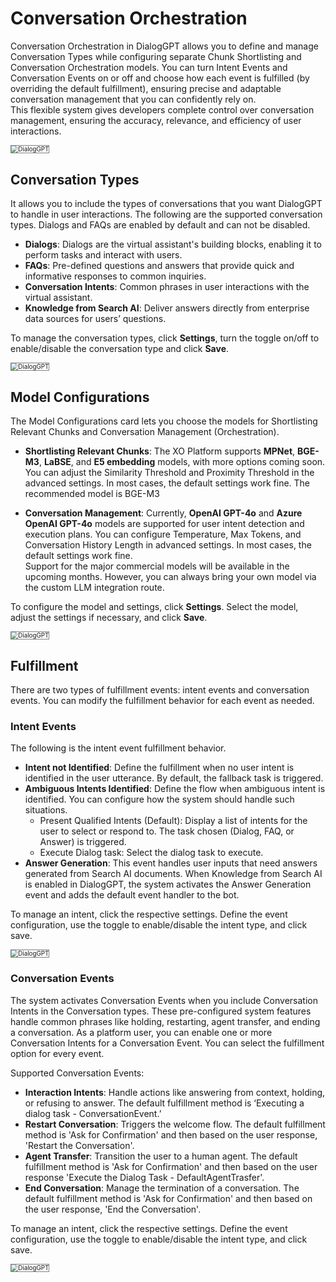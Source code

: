# Conversation Orchestration

Conversation Orchestration in DialogGPT allows you to define and manage Conversation Types while configuring separate Chunk Shortlisting and Conversation Orchestration models. You can turn Intent Events and Conversation Events on or off and choose how each event is fulfilled (by overriding the default fulfillment), ensuring precise and adaptable conversation management that you can confidently rely on.  
This flexible system gives developers complete control over conversation management, ensuring the accuracy, relevance, and efficiency of user interactions.


<img src="../images/gpt4.png" alt="DialogGPT" title="" style="border: 1px solid gray; zoom:70%;"> 

## Conversation Types

It allows you to include the types of conversations that you want DialogGPT to handle in user interactions. The following are the supported conversation types. Dialogs and FAQs are enabled by default and can not be disabled.


* **Dialogs**: Dialogs are the virtual assistant's building blocks, enabling it to perform tasks and interact with users.
* **FAQs**: Pre-defined questions and answers that provide quick and informative responses to common inquiries.
* **Conversation Intents**: Common phrases in user interactions with the virtual assistant.
* **Knowledge from Search AI**: Deliver answers directly from enterprise data sources for users’ questions.

To manage the conversation types, click **Settings**, turn the toggle on/off to enable/disable the conversation type and click **Save**.

<img src="../images/gpt5.png" alt="DialogGPT" title="" style="border: 1px solid gray; zoom:70%;"> 


## Model Configurations

The Model Configurations card lets you choose the models for Shortlisting Relevant Chunks and Conversation Management (Orchestration).

* **Shortlisting Relevant Chunks**: 
The XO Platform supports **MPNet**, **BGE-M3**, **LaBSE**, and **E5 embedding** models, with more options coming soon. You can adjust the Similarity Threshold and Proximity Threshold in the advanced settings. In most cases, the default settings work fine. The recommended model is BGE-M3


* **Conversation Management**: 
Currently, **OpenAI GPT-4o** and **Azure OpenAI GPT-4o** models are supported for user intent detection and execution plans. You can configure Temperature, Max Tokens, and Conversation History Length in advanced settings. In most cases, the default settings work fine.  
Support for the major commercial models will be available in the upcoming months. However, you can always bring your own model via the custom LLM integration route.  

To configure the model and settings, click **Settings**. Select the model, adjust the settings if necessary, and click **Save**.

<img src="../images/gpt6.png" alt="DialogGPT" title="" style="border: 1px solid gray; zoom:70%;"> 


## Fulfillment

There are two types of fulfillment events: intent events and conversation events. You can modify the fulfillment behavior for each event as needed. 

### Intent Events

The following is the intent event fulfillment behavior.

* **Intent not Identified**: Define the fulfillment when no user intent is identified in the user utterance. By default, the fallback task is triggered.
* **Ambiguous Intents Identified**: Define the flow when ambiguous intent is identified. You can configure how the system should handle such situations.
    * Present Qualified Intents (Default): Display a list of intents for the user to select or respond to. The task chosen (Dialog, FAQ, or Answer) is triggered.
    * Execute Dialog task: Select the dialog task to execute.
* **Answer Generation**: This event handles user inputs that need answers generated from Search AI documents. When Knowledge from Search AI is enabled in DialogGPT, the system activates the Answer Generation event and adds the default event handler to the bot.

To manage an intent, click the respective settings. Define the event configuration, use the toggle to enable/disable the intent type, and click save.

<img src="../images/gpt7.png" alt="DialogGPT" title="" style="border: 1px solid gray; zoom:70%;"> 


### Conversation Events

The system activates Conversation Events when you include Conversation Intents in the Conversation types. These pre-configured system features handle common phrases like holding, restarting, agent transfer, and ending a conversation. As a platform user, you can enable one or more Conversation Intents for a Conversation Event. You can select the fulfillment option for every event.

Supported Conversation Events:



* **Interaction Intents**: Handle actions like answering from context, holding, or refusing to answer. The default fulfillment method is ‘Executing a dialog task - ConversationEvent.’ 
* **Restart Conversation**: Triggers the welcome flow. The default fulfillment method is 'Ask for Confirmation' and then based on the user response, 'Restart the Conversation'.
* **Agent Transfer**: Transition the user to a human agent. The default fulfillment method is 'Ask for Confirmation' and then based on the user response 'Execute the Dialog Task - DefaultAgentTrasfer'.
* **End Conversation**: Manage the termination of a conversation. The default fulfillment method is 'Ask for Confirmation' and then based on the user response, 'End the Conversation'.

To manage an intent, click the respective settings. Define the event configuration, use the toggle to enable/disable the intent type, and click save.

<img src="../images/gpt8.png" alt="DialogGPT" title="" style="border: 1px solid gray; zoom:70%;"> 

